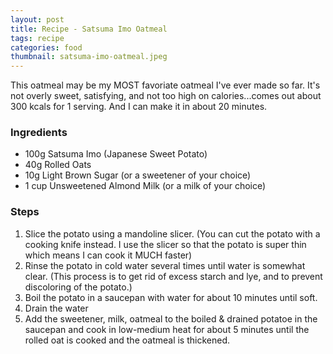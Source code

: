```yaml
---
layout: post
title: Recipe - Satsuma Imo Oatmeal
tags: recipe
categories: food
thumbnail: satsuma-imo-oatmeal.jpeg
---
```


This oatmeal may be my MOST favoriate oatmeal I've ever made so far. It's not overly sweet, satisfying, and not too high on calories...comes out about 300 kcals for 1 serving. And I can make it in about 20 minutes.

### Ingredients

- 100g Satsuma Imo (Japanese Sweet Potato)
- 40g Rolled Oats
- 10g Light Brown Sugar (or a sweetener of your choice)
- 1 cup Unsweetened Almond Milk (or a milk of your choice)

### Steps

1. Slice the potato using a mandoline slicer. (You can cut the potato with a cooking knife instead. I use the slicer so that the potato is super thin which means I can cook it MUCH faster)
1. Rinse the potato in cold water several times until water is somewhat clear. (This process is to get rid of excess starch and lye, and to prevent discoloring of the potato.)
1. Boil the potato in a saucepan with water for about 10 minutes until soft.
1. Drain the water
1. Add the sweetener, milk, oatmeal to the boiled & drained potatoe in the saucepan and cook in low-medium heat for about 5 minutes until the rolled oat is cooked and the oatmeal is thickened.